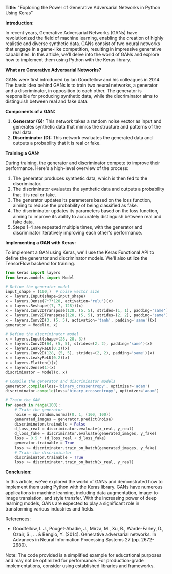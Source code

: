 **Title:** "Exploring the Power of Generative Adversarial Networks in Python Using Keras"

**Introduction:**

In recent years, Generative Adversarial Networks (GANs) have revolutionized the field of machine learning, enabling the creation of highly realistic and diverse synthetic data. GANs consist of two neural networks that engage in a game-like competition, resulting in impressive generative capabilities. In this article, we'll delve into the world of GANs and explore how to implement them using Python with the Keras library.

**What are Generative Adversarial Networks?**

GANs were first introduced by Ian Goodfellow and his colleagues in 2014. The basic idea behind GANs is to train two neural networks, a generator and a discriminator, in opposition to each other. The generator is responsible for producing synthetic data, while the discriminator aims to distinguish between real and fake data.

**Components of a GAN:**

1. **Generator (G):** This network takes a random noise vector as input and generates synthetic data that mimics the structure and patterns of the real data.
2. **Discriminator (D):** This network evaluates the generated data and outputs a probability that it is real or fake.

**Training a GAN:**

During training, the generator and discriminator compete to improve their performance. Here's a high-level overview of the process:

1. The generator produces synthetic data, which is then fed to the discriminator.
2. The discriminator evaluates the synthetic data and outputs a probability that it is real or fake.
3. The generator updates its parameters based on the loss function, aiming to reduce the probability of being classified as fake.
4. The discriminator updates its parameters based on the loss function, aiming to improve its ability to accurately distinguish between real and fake data.
5. Steps 1-4 are repeated multiple times, with the generator and discriminator iteratively improving each other's performance.

**Implementing a GAN with Keras:**

To implement a GAN using Keras, we'll use the Keras Functional API to define the generator and discriminator models. We'll also utilize the TensorFlow backend for training.

```python
from keras import layers
from keras.models import Model

# Define the generator model
input_shape = (100,)  # noise vector size
x = layers.Input(shape=input_shape)
x = layers.Dense(7*7*128, activation='relu')(x)
x = layers.Reshape((7, 7, 128))(x)
x = layers.Conv2DTranspose(128, (5, 5), strides=(1, 1), padding='same')(x)
x = layers.Conv2DTranspose(128, (5, 5), strides=(2, 2), padding='same')(x)
x = layers.Conv2D(3, (5, 5), activation='tanh', padding='same')(x)
generator = Model(x, x)

# Define the discriminator model
x = layers.Input(shape=(28, 28, 3))
x = layers.Conv2D(64, (5, 5), strides=(2, 2), padding='same')(x)
x = layers.LeakyReLU(0.2)(x)
x = layers.Conv2D(128, (5, 5), strides=(2, 2), padding='same')(x)
x = layers.LeakyReLU(0.2)(x)
x = layers.Flatten()(x)
x = layers.Dense(1)(x)
discriminator = Model(x, x)

# Compile the generator and discriminator models
generator.compile(loss='binary_crossentropy', optimizer='adam')
discriminator.compile(loss='binary_crossentropy', optimizer='adam')

# Train the GAN
for epoch in range(100):
    # Train the generator
    noise = np.random.normal(0, 1, (100, 100))
    generated_images = generator.predict(noise)
    discriminator.trainable = False
    d_loss_real = discriminator.evaluate(x_real, y_real)
    d_loss_fake = discriminator.evaluate(generated_images, y_fake)
    loss = 0.5 * (d_loss_real + d_loss_fake)
    generator.trainable = True
    loss += discriminator.train_on_batch(generated_images, y_fake)
    # Train the discriminator
    discriminator.trainable = True
    loss += discriminator.train_on_batch(x_real, y_real)
```

**Conclusion:**

In this article, we've explored the world of GANs and demonstrated how to implement them using Python with the Keras library. GANs have numerous applications in machine learning, including data augmentation, image-to-image translation, and style transfer. With the increasing power of deep learning models, GANs are expected to play a significant role in transforming various industries and fields.

References:

* Goodfellow, I. J., Pouget-Abadie, J., Mirza, M., Xu, B., Warde-Farley, D., Ozair, S., ... & Bengio, Y. (2014). Generative adversarial networks. In Advances in Neural Information Processing Systems 27 (pp. 2672-2680).

Note: The code provided is a simplified example for educational purposes and may not be optimized for performance. For production-grade implementations, consider using established libraries and frameworks.
